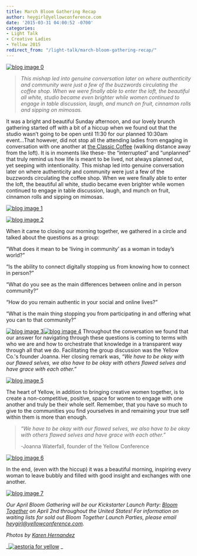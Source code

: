 ```yaml
---
title: March Bloom Gathering Recap
author: heygirl@yellowconference.com
date: '2015-03-31 04:00:52 -0700'
categories:
- Light Talk
- Creative Ladies
- Yellow 2015
redirect_from: "/light-talk/march-bloom-gathering-recap/"
---
```


[![blog image 0](https://s3.amazonaws.com/yellow-files/blog/2015/03/blog-image-0.jpg)](https://s3.amazonaws.com/yellow-files/blog/2015/03/blog-image-0.jpg)

> _This mishap led into genuine conversation later on where authenticity and community were just a few of the buzzwords circulating the coffee shop. When we were finally able to enter the loft, the beautiful all white, studio became even brighter while women continued to engage in table discussion, laugh, and munch on fruit, cinnamon rolls and sipping on mimosas._

It was a bright and beautiful Sunday afternoon, and our lovely brunch gathering started off with a bit of a hiccup when we found out that the studio wasn’t going to be open until 11:30 for our planned 10:30am event...That however, did not stop all the attending ladies from engaging in conversation with one another at [the Classic Coffee](https://instagram.com/theclassiccoffee) (walking distance away from the loft). It is in moments like these- the “interrupted” and “unplanned” that truly remind us how life is meant to be lived, not always planned out, yet seeping with intentionality. This mishap led into genuine conversation later on where authenticity and community were just a few of the buzzwords circulating the coffee shop. When we were finally able to enter the loft, the beautiful all white, studio became even brighter while women continued to engage in table discussion, laugh, and munch on fruit, cinnamon rolls and sipping on mimosas.

[![blog image 1](https://s3.amazonaws.com/yellow-files/blog/2015/03/blog-image-1.jpg)](https://s3.amazonaws.com/yellow-files/blog/2015/03/blog-image-1.jpg)

[![blog image 2](https://s3.amazonaws.com/yellow-files/blog/2015/03/blog-image-2.jpg)](https://s3.amazonaws.com/yellow-files/blog/2015/03/blog-image-2.jpg)

When it came to closing our morning together, we gathered in a circle and talked about the questions as a group:

“What does it mean to be ‘living in community’ as a woman in today’s world?”

“Is the ability to connect digitally stopping us from knowing how to connect in person?”

“What do you see as the main differences between online and in person community?”

“How do you remain authentic in your social and online lives?”

“What is the main thing stopping you from participating in and offering what you can to that community?”

[![blog image 3](https://s3.amazonaws.com/yellow-files/blog/2015/03/blog-image-3.jpg)](https://s3.amazonaws.com/yellow-files/blog/2015/03/blog-image-3.jpg)[![blog image 4](https://s3.amazonaws.com/yellow-files/blog/2015/03/blog-image-4.jpg)](https://s3.amazonaws.com/yellow-files/blog/2015/03/blog-image-4.jpg) Throughout the conversation we found that our answer for navigating through these questions is coming to terms with who we are and how to orchestrate that knowledge in a transparent way through all that we do. Facilitating the group discussion was the Yellow Co.'s founder Joanna. Her closing remark was, _“We have to be okay with our flawed selves, we also have to be okay with others flawed selves and have grace with each other.”_

[![blog image 5](https://s3.amazonaws.com/yellow-files/blog/2015/03/blog-image-5.jpg)](https://s3.amazonaws.com/yellow-files/blog/2015/03/blog-image-5.jpg)

The heart of Yellow, in addition to bringing creative women together, is to create a non-competitive, positive, space for women to engage with one another and truly be their whole self. Remember, that you have so much to give to the communities you find yourselves in and remaining your true self within them is more than enough.

> _“We have to be okay with our flawed selves, we also have to be okay with others flawed selves and have grace with each other.”_
>
> -Joanna Waterfall, founder of the Yellow Conference

[![blog image 6](https://s3.amazonaws.com/yellow-files/blog/2015/03/blog-image-6.jpg)](https://s3.amazonaws.com/yellow-files/blog/2015/03/blog-image-6.jpg)

In the end, (even with the hiccup) it was a beautiful morning, inspiring every woman to leave bubbly and filled with good insight and exchanges with one another.

[![blog image 7](https://s3.amazonaws.com/yellow-files/blog/2015/03/blog-image-7.jpg)](https://s3.amazonaws.com/yellow-files/blog/2015/03/blog-image-7.jpg)

_Our April Bloom Gathering will be our Kickstarter Launch Party: [Bloom Together](http://yellowconference.com/the-countdown-begins-bloomtogether/) on April 2nd throughout the United States! For information on waiting lists for sold out Bloom Together Launch Parties, please email heygirl@yellowconference.com._

_Photos by [Karen Hernandez](http://alwaysjoyfulkaren.blogspot.com/)_

_[![aestoria for yellow](https://s3.amazonaws.com/yellow-files/blog/2015/02/aestoria.jpg)](http://chroniclesofalioness.com/) _
